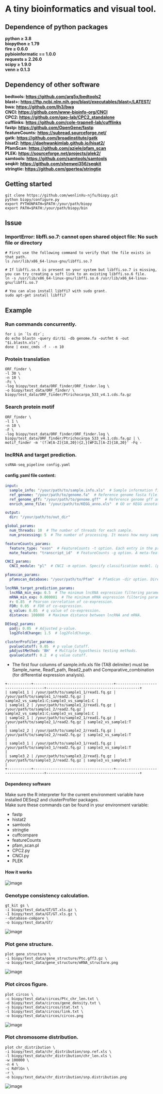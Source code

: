# A tiny bioinformatics and visual tool.

## Dependence of python packages
**python ≥ 3.8<br />
biopython ≥ 1.79<br />
fire ≥ 0.6.0<br />
pybioinformatic == 1.0.0<br />
requests ≥ 2.26.0<br />
scipy ≥ 1.9.0<br />
venn ≥ 0.1.3<br />**
## Dependency of other software
**bedtools: https://github.com/arq5x/bedtools2<br />
blast+: https://ftp.ncbi.nlm.nih.gov/blast/executables/blast+/LATEST/<br />
bwa: https://github.com/lh3/bwa<br />
CNCI: https://github.com/www-bioinfo-org/CNCI<br />
CPC2: https://github.com/gao-lab/CPC2_standalone<br />
cufflinks: https://github.com/cole-trapnell-lab/cufflinks<br />
fastp: https://github.com/OpenGene/fastp<br />
featureCounts: https://subread.sourceforge.net/<br />
gatk: https://github.com/broadinstitute/gatk<br />
hisat2: https://daehwankimlab.github.io/hisat2/<br />
PfamScan: https://github.com/aziele/pfam_scan<br />
PLEK: https://sourceforge.net/projects/plek2/<br />
samtools: https://github.com/samtools/samtools<br />
seqkit: https://github.com/shenwei356/seqkit<br />
stringtie: https://github.com/gpertea/stringtie**

## Getting started
```shell
git clone https://github.com/wenlinXu-njfu/biopy.git
python biopy/configure.py
export PYTHONPATH=$PATH:/your/path/biopy
export PATH=$PATH:/your/path/biopy/bin
```

## Issue
### ImportError: libffi.so.7: cannot open shared object file: No such file or directory
```shell
# First use the following command to verify that the file exists in that path.
ls /usr/lib/x86_64-linux-gnu/libffi.so.7

# If libffi.so.6 is present on your system but libffi.so.7 is missing, you can try creating a soft link to an existing libffi.so.6 file.
ln -s /usr/lib/x86_64-linux-gnu/libffi.so.6 /usr/lib/x86_64-linux-gnu/libffi.so.7

# You can also install libffi7 with sudo grant.
sudo apt-get install libffi7
```

## Example
### Run commands concurrently.
```shell
for i in `ls dir`;
do echo blastn -query dir/$i -db genome.fa -outfmt 6 -out "$i.blastn.xls";
done | exec_cmds -f - -n 10
```

### Protein translation
```shell
ORF_finder \
-l 30 \
-n 10 \
-Fc \
-log biopy/test_data/ORF_finder/ORF_finder.log \
-o biopy/test_data/ORF_finder/ \
biopy/test_data/ORF_finder/Ptrichocarpa_533_v4.1.cds.fa.gz
```
### Search protein motif
```shell
ORF_finder \
-l 1 \
-n 10 \
-F \
-log biopy/test_data/ORF_finder/ORF_finder.log \
biopy/test_data/ORF_finder/Ptrichocarpa_533_v4.1.cds.fa.gz | \
motif_finder -m '(?:W[A-Z]{18,20}){2,}[WFIL][A-Z]{18,20}' -Fq -
```

### lncRNA and target prediction.
```shell
ssRNA-seq_pipeline config.yaml
```

#### config.yaml file content:
```yaml
input:
  sample_info: "/your/path/to/sample.info.xls"  # Sample information file.
  ref_genome: "/your/path/to/genome.fa"  # Reference genome fasta file.
  ref_genome_gff: "/your/path/to/genome.gff"  # Reference genome gff annotation file.
  enrich_anno_file: "/your/path/to/KEGG_anno.xls"  # GO or KEGG annotation file for enrichment analysis. (ID\tTerm\tDescription, eg. Pe.001G000600.2\tGO:0005886\tplasma membrane)

output:
  dir: "/your/path/to/out_dir"

global_params:
  num_threads: 10  # The number of threads for each sample.
  num_processing: 5  # The number of processing. It means how many samples are analyzed in parallel at a time.

featureCounts_params:
  feature_type: "exon"  # FeatureCounts -t option. Each entry in the provided gff annotation file is taken as a feature (e.g. an exon).
  mate_feature: "transcript_id"  # FeatureCounts -g option. A meta-feature is the aggregation of a set of features (e.g. a gene).

CNCI_params:
  CNCI_module: "pl"  # CNCI -m option. Specify classification model. (pl for plant, ve for vertebrate)

pfamscan_params:
  pfamscan_database: "/your/path/to/Pfam"  # PfamScan -dir option. Directory location of Pfam files.

lncRNA_target_prediction_params:
  lncRNA_min_exp: 0.5  # The minimum lncRNA expression filtering parameters for calculating co-expression.
  mRNA_min_exp: 0.000001  # The minimum mRNA expression filtering parameters for calculating co-expression.
  r: 0.85  # Pearson correlation of co-expression.
  FDR: 0.05  # FDR of co-expression.
  q_value: 0.05  # q value of co-expression.
  distance: 100000  # Maximum distance between lncRNA and mRNA.

DESeq2_params:
  padj: 0.05  # Adjusted p-value.
  log2FoldChange: 1.5  # log2FoldChange.

clusterProfiler_params:
  pvalueCutoff: 0.05  # p value Cutoff.
  pAdjustMethod: 'BH'  # Multiple hypothesis testing methods.
  qvalueCutoff: 0.2  # q value cutoff.
```
- The first four columns of sample.info.xls file (TAB delimiter) must be Sample_name, Read1_path, Read2_path and Comparative_combination (for differential expression analysis).<br />
```
+-----------+-------------------------------------+-------------------------------------+-------------------------------------------+
| sample1_1 | /your/path/to/sample1_1/read1.fq.gz | /your/path/to/sample1_1/read2.fq.gz | sample2_vs_sample1:C;sample3_vs_sample1:C |
| sample1_2 | /your/path/to/sample1_2/read1.fq.gz | /your/path/to/sample1_2/read2.fq.gz | sample2_vs_sample1:C;sample3_vs_sample1:C |
| sample2_1 | /your/path/to/sample2_1/read1.fq.gz | /your/path/to/sample2_1/read2.fq.gz | sample2_vs_sample1:T                      |
| sample2_2 | /your/path/to/sample2_2/read1.fq.gz | /your/path/to/sample2_2/read2.fq.gz | sample2_vs_sample1:T                      |
| sample3_1 | /your/path/to/sample3_1/read1.fq.gz | /your/path/to/sample3_1/read2.fq.gz | sample3_vs_sample1:T                      |
| sample3_2 | /your/path/to/sample3_2/read1.fq.gz | /your/path/to/sample3_2/read2.fq.gz | sample3_vs_sample1:T                      |
+-----------+-------------------------------------+-------------------------------------+-------------------------------------------+
```

#### Dependency software
Make sure the R interpreter for the current environment variable have installed DESeq2 and clusterProfiler packages.<br />
Make sure these commands can be found in your environment variable:
- fastp
- histat2
- samtools
- stringtie
- cuffcompare
- featureCounts
- pfam_scan.pl
- CPC2.py
- CNCI.py
- PLEK
#### How it works
![image](test_data/lncRNA_analysis_pipeline/lncRNA_analysis_pipeline.png)

### Genotype consistency calculation.
```shell
gt_kit gs \
-i biopy/test_data/GT/GT.xls.gz \
-I biopy/test_data/GT/GT.xls.gz \
--database-compare \
-o biopy/test_data/GT/
```
![image](test_data/GT/Consistency.heatmap.png)

### Plot gene structure.
```shell
plot gene_structure \
-i biopy/test_data/gene_structure/Ptc.gff3.gz \
-o biopy/test_data/gene_structure/mRNA_structure.png
```
![image](test_data/gene_structure/mRNA_structure.png)

### Plot circos figure.
```shell
plot circos \
-c biopy/test_data/circos/Ptc_chr_len.txt \
-d biopy/test_data/circos/gene_density.txt \
-s biopy/test_data/circos/stat.txt \
-l biopy/test_data/circos/link.txt \
-o biopy/test_data/circos/circos.png
```
![image](test_data/circos/circos.png)

### Plot chromosome distribution.
```shell
plot chr_distribution \
-i biopy/test_data/chr_distribution/snp.ref.xls \
-l biopy/test_data/chr_distribution/chr_len.xls \
-w 100000 \
-n 4 \
-c RdYlGn \
-r \
-o biopy/test_data/chr_distribution/snp.distribution.png
```
![image](test_data/chr_distribution/snp.distribution.png)
